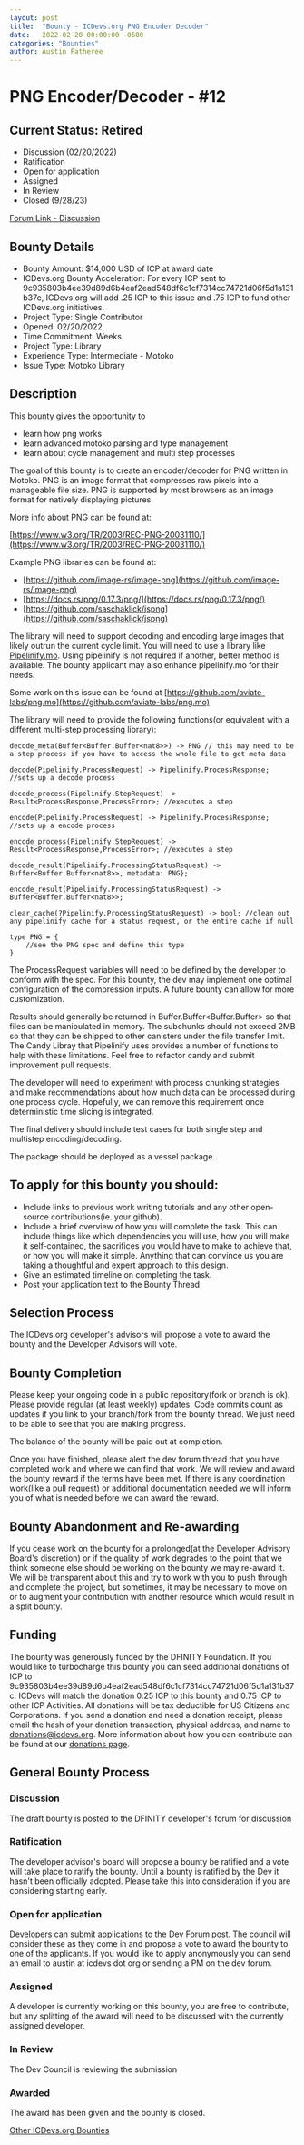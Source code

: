 ```yaml
---
layout: post
title:  "Bounty - ICDevs.org PNG Encoder Decoder"
date:   2022-02-20 00:00:00 -0600
categories: "Bounties"
author: Austin Fatheree
---
```


# PNG Encoder/Decoder - #12

## Current Status: Retired

* Discussion (02/20/2022)
* Ratification 
* Open for application
* Assigned 
* In Review 
* Closed (9/28/23)

[Forum Link - Discussion](https://forum.dfinity.org/t/icdevs-org-bounty-12-png-encoder-decoder-5000/11189)

## Bounty Details

* Bounty Amount: $14,000 USD of ICP at award date
* ICDevs.org Bounty Acceleration: For every ICP sent to 9c935803b4ee39d89d6b4eaf2ead548df6c1cf7314cc74721d06f5d1a131b37c, ICDevs.org will add .25 ICP to this issue and .75 ICP to fund other ICDevs.org initiatives.
* Project Type: Single Contributor
* Opened: 02/20/2022
* Time Commitment: Weeks
* Project Type: Library
* Experience Type: Intermediate - Motoko
* Issue Type: Motoko Library

## Description

This bounty gives the opportunity to

* learn how png works
* learn advanced motoko parsing and type management
* learn about cycle management and multi step processes

The goal of this bounty is to create an encoder/decoder for PNG written in Motoko.  PNG is an image format that compresses raw pixels into a manageable file size. PNG is supported by most browsers as an image format for natively displaying pictures.

More info about PNG can be found at:

[https://www.w3.org/TR/2003/REC-PNG-20031110/](https://www.w3.org/TR/2003/REC-PNG-20031110/)

Example PNG libraries can be found at:

* [https://github.com/image-rs/image-png](https://github.com/image-rs/image-png)
* [https://docs.rs/png/0.17.3/png/](https://docs.rs/png/0.17.3/png/)
* [https://github.com/saschaklick/jspng](https://github.com/saschaklick/jspng)


The library will need to support decoding and encoding large images that likely outrun the current cycle limit. You will need to use a library like [Pipelinify.mo](https://github.com/skilesare/pipelinify.mo). Using pipelinify is not required if another, better method is available.  The bounty applicant may also enhance pipelinify.mo for their needs.

Some work on this issue can be found at [https://github.com/aviate-labs/png.mo](https://github.com/aviate-labs/png.mo)

The library will need to provide the following functions(or equivalent with a different multi-step processing library):

```
decode_meta(Buffer<Buffer.Buffer<nat8>>) -> PNG // this may need to be a step process if you have to access the whole file to get meta data

decode(Pipelinify.ProcessRequest) -> Pipelinify.ProcessResponse; //sets up a decode process

decode_process(Pipelinify.StepRequest) -> Result<ProcessResponse,ProcessError>; //executes a step

encode(Pipelinify.ProcessRequest) -> Pipelinify.ProcessResponse; //sets up a encode process

encode_process(Pipelinify.StepRequest) -> Result<ProcessResponse,ProcessError>; //executes a step

decode_result(Pipelinify.ProcessingStatusRequest) -> Buffer<Buffer.Buffer<nat8>>, metadata: PNG};

encode_result(Pipelinify.ProcessingStatusRequest) -> Buffer<Buffer.Buffer<nat8>>;

clear_cache(?Pipelinify.ProcessingStatusRequest) -> bool; //clean out any pipelinify cache for a status request, or the entire cache if null

type PNG = {
    //see the PNG spec and define this type
}

```

The ProcessRequest variables will need to be defined by the developer to conform with the spec.  For this bounty, the dev may implement one optimal configuration of the compression inputs.  A future bounty can allow for more customization.

Results should generally be returned in Buffer.Buffer<Buffer.Buffer<Nat8>> so that files can be manipulated in memory.  The subchunks should not exceed 2MB so that they can be shipped to other canisters under the file transfer limit. The Candy Libray that Pipelinify uses provides a number of functions to help with these limitations.  Feel free to refactor candy and submit improvement pull requests.

The developer will need to experiment with process chunking strategies and make recommendations about how much data can be processed during one process cycle.  Hopefully, we can remove this requirement once deterministic time slicing is integrated.

The final delivery should include test cases for both single step and multistep encoding/decoding.

The package should be deployed as a vessel package.


## To apply for this bounty you should:

* Include links to previous work writing tutorials and any other open-source contributions(ie. your github).
* Include a brief overview of how you will complete the task. This can include things like which dependencies you will use, how you will make it self-contained, the sacrifices you would have to make to achieve that, or how you will make it simple. Anything that can convince us you are taking a thoughtful and expert approach to this design.
* Give an estimated timeline on completing the task.
* Post your application text to the Bounty Thread

## Selection Process

The ICDevs.org developer's advisors will propose a vote to award the bounty and the Developer Advisors will vote.

## Bounty Completion

Please keep your ongoing code in a public repository(fork or branch is ok). Please provide regular (at least weekly) updates.  Code commits count as updates if you link to your branch/fork from the bounty thread.  We just need to be able to see that you are making progress.

The balance of the bounty will be paid out at completion.

Once you have finished, please alert the dev forum thread that you have completed work and where we can find that work.  We will review and award the bounty reward if the terms have been met.  If there is any coordination work(like a pull request) or additional documentation needed we will inform you of what is needed before we can award the reward.

## Bounty Abandonment and Re-awarding

If you cease work on the bounty for a prolonged(at the Developer Advisory Board's discretion) or if the quality of work degrades to the point that we think someone else should be working on the bounty we may re-award it.  We will be transparent about this and try to work with you to push through and complete the project, but sometimes, it may be necessary to move on or to augment your contribution with another resource which would result in a split bounty.

## Funding

The bounty was generously funded by the DFINITY Foundation. If you would like to turbocharge this bounty you can seed additional donations of ICP to 9c935803b4ee39d89d6b4eaf2ead548df6c1cf7314cc74721d06f5d1a131b37c.  ICDevs will match the donation 0.25 ICP to this bounty and 0.75 ICP to other ICP Activities.  All donations will be tax deductible for US Citizens and Corporations.  If you send a donation and need a donation receipt, please email the hash of your donation transaction, physical address, and name to donations@icdevs.org.  More information about how you can contribute can be found at our [donations page](https://icdevs.org/donations.html).

## General Bounty Process

### Discussion

The draft bounty is posted to the DFINITY developer's forum for discussion

### Ratification

The developer advisor's board will propose a bounty be ratified and a vote will take place to ratify the bounty.  Until a bounty is ratified by the Dev it hasn't been officially adopted. Please take this into consideration if you are considering starting early.

### Open for application

Developers can submit applications to the Dev Forum post.  The council will consider these as they come in and propose a vote to award the bounty to one of the applicants.  If you would like to apply anonymously you can send an email to austin at icdevs dot org or sending a PM on the dev forum.

### Assigned

A developer is currently working on this bounty, you are free to contribute, but any splitting of the award will need to be discussed with the currently assigned developer.

### In Review

The Dev Council is reviewing the submission

### Awarded

The award has been given and the bounty is closed.


[Other ICDevs.org Bounties](https://icdevs.org/bounties.html)

